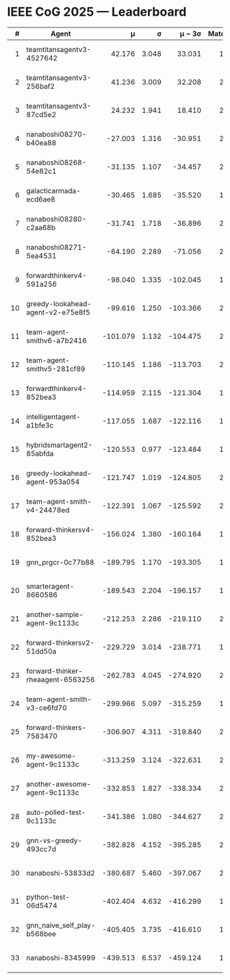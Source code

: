 # IEEE CoG 2025 — Leaderboard

| # | Agent | μ | σ | μ − 3σ | Matches | Updated |
|---:|---|---:|---:|---:|---:|---|
| 1 | teamtitansagentv3-4527642 | 42.176 | 3.048 | 33.031 | 1940 | 2025-09-01 11:27 |
| 2 | teamtitansagentv3-256baf2 | 41.236 | 3.009 | 32.208 | 2338 | 2025-09-01 11:27 |
| 3 | teamtitansagentv3-87cd5e2 | 24.232 | 1.941 | 18.410 | 2018 | 2025-09-01 11:27 |
| 4 | nanaboshi08270-b40ea88 | -27.003 | 1.316 | -30.951 | 2300 | 2025-09-01 11:27 |
| 5 | nanaboshi08268-54e82c1 | -31.135 | 1.107 | -34.457 | 2280 | 2025-09-01 11:27 |
| 6 | galacticarmada-ecd6ae8 | -30.465 | 1.685 | -35.520 | 1960 | 2025-09-01 11:27 |
| 7 | nanaboshi08280-c2aa68b | -31.741 | 1.718 | -36.896 | 2260 | 2025-09-01 11:27 |
| 8 | nanaboshi08271-5ea4531 | -64.190 | 2.289 | -71.056 | 2120 | 2025-09-01 11:27 |
| 9 | forwardthinkerv4-591a256 | -98.040 | 1.335 | -102.045 | 1670 | 2025-09-01 11:27 |
| 10 | greedy-lookahead-agent-v2-e75e8f5 | -99.616 | 1.250 | -103.366 | 2608 | 2025-09-01 11:27 |
| 11 | team-agent-smithv6-a7b2416 | -101.079 | 1.132 | -104.475 | 2360 | 2025-09-01 11:27 |
| 12 | team-agent-smithv5-281cf89 | -110.145 | 1.186 | -113.703 | 2240 | 2025-09-01 11:27 |
| 13 | forwardthinkerv4-852bea3 | -114.959 | 2.115 | -121.304 | 1910 | 2025-09-01 11:27 |
| 14 | intelligentagent-a1bfe3c | -117.055 | 1.687 | -122.116 | 1974 | 2025-09-01 11:27 |
| 15 | hybridsmartagent2-85abfda | -120.553 | 0.977 | -123.484 | 1690 | 2025-09-01 11:27 |
| 16 | greedy-lookahead-agent-953a054 | -121.747 | 1.019 | -124.805 | 2468 | 2025-09-01 11:27 |
| 17 | team-agent-smith-v4-24478ed | -122.391 | 1.067 | -125.592 | 2080 | 2025-09-01 11:27 |
| 18 | forward-thinkersv4-852bea3 | -156.024 | 1.380 | -160.164 | 1688 | 2025-09-01 11:27 |
| 19 | gnn_prgcr-0c77b88 | -189.795 | 1.170 | -193.305 | 1860 | 2025-09-01 11:27 |
| 20 | smarteragent-8660586 | -189.543 | 2.204 | -196.157 | 1900 | 2025-09-01 11:27 |
| 21 | another-sample-agent-9c1133c | -212.253 | 2.286 | -219.110 | 2300 | 2025-09-01 11:27 |
| 22 | forward-thinkersv2-51dd50a | -229.729 | 3.014 | -238.771 | 1940 | 2025-09-01 11:27 |
| 23 | forward-thinker-rheaagent-6563256 | -262.783 | 4.045 | -274.920 | 2280 | 2025-09-01 11:27 |
| 24 | team-agent-smith-v3-ce6fd70 | -299.966 | 5.097 | -315.259 | 1880 | 2025-09-01 11:27 |
| 25 | forward-thinkers-7583470 | -306.907 | 4.311 | -319.840 | 2280 | 2025-09-01 11:27 |
| 26 | my-awesome-agent-9c1133c | -313.259 | 3.124 | -322.631 | 2260 | 2025-09-01 11:27 |
| 27 | another-awesome-agent-9c1133c | -332.853 | 1.827 | -338.334 | 2380 | 2025-09-01 11:27 |
| 28 | auto-polled-test-9c1133c | -341.386 | 1.080 | -344.627 | 2360 | 2025-09-01 11:27 |
| 29 | gnn-vs-greedy-493cc7d | -382.828 | 4.152 | -395.285 | 2120 | 2025-09-01 11:27 |
| 30 | nanaboshi-53833d2 | -380.687 | 5.460 | -397.067 | 2020 | 2025-09-01 11:27 |
| 31 | python-test-06d5474 | -402.404 | 4.632 | -416.299 | 1660 | 2025-09-01 11:27 |
| 32 | gnn_naive_self_play-b568bee | -405.405 | 3.735 | -416.610 | 1320 | 2025-09-01 11:27 |
| 33 | nanaboshi-8345999 | -439.513 | 6.537 | -459.124 | 1960 | 2025-09-01 11:27 |
